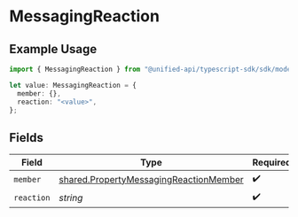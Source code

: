# MessagingReaction

## Example Usage

```typescript
import { MessagingReaction } from "@unified-api/typescript-sdk/sdk/models/shared";

let value: MessagingReaction = {
  member: {},
  reaction: "<value>",
};
```

## Fields

| Field                                                                                                   | Type                                                                                                    | Required                                                                                                | Description                                                                                             |
| ------------------------------------------------------------------------------------------------------- | ------------------------------------------------------------------------------------------------------- | ------------------------------------------------------------------------------------------------------- | ------------------------------------------------------------------------------------------------------- |
| `member`                                                                                                | [shared.PropertyMessagingReactionMember](../../../sdk/models/shared/propertymessagingreactionmember.md) | :heavy_check_mark:                                                                                      | N/A                                                                                                     |
| `reaction`                                                                                              | *string*                                                                                                | :heavy_check_mark:                                                                                      | N/A                                                                                                     |